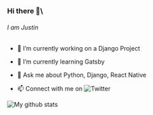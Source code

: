 ### Hi there 👋\
###### I am Justin 
- 🔭 I’m currently working on a Django Project
- 🌱 I’m currently learning Gatsby

- 💬 Ask me about Python, Django, React Native
- 📫 Connect with me on ![Twitter](https://twitter.com/iamjustinjohny)
<!-- - 😄 Pronouns: ...
- ⚡ Fun fact: ... -->
<!-- - 👯 I’m looking to collaborate on ...
- 🤔 I’m looking for help with ... -->

![My github stats](https://github-readme-stats.vercel.app/api?username=justinjohnymathew&count_private=true&show_icons=true])